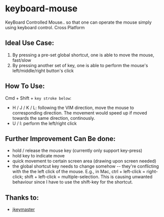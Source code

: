 keyboard-mouse
==============

KeyBoard Controlled Mouse.. so that one can operate the mouse simply using keyboard control. Cross Platform


## Ideal Use Case:
1. By pressing a pre-set global shortcut, one is able to move the mouse, fast/slow
2. By pressing another set of key, one is able to perform the mouse's left/middle/right button's click

## How To Use:
Cmd + Shift + `key stroke below`:
- H / J / K / L: following the VIM direction, move the mouse to corresponding direction. The movement would speed up if moved towards the same direction, continously.
- U / I: perform the left/right click

## Further Improvement Can Be done:
- hold / release the mouse key (currently only support key-press)
- hold key to indicate move
- quick movement to certain screen area (drawing upon screen needed)
- the global shortcut key needs to change somehow -- they're conflicting with the the left click of the mouse. E.g., in Mac, ctrl + left-click = right-click; shift + left-click = multiple-selection. This is causing unwanted behaviour since I have to use the shift-key for the shortcut.

## Thanks to: 
- [jkeymaster](https://github.com/tulskiy/jkeymaster.git)

